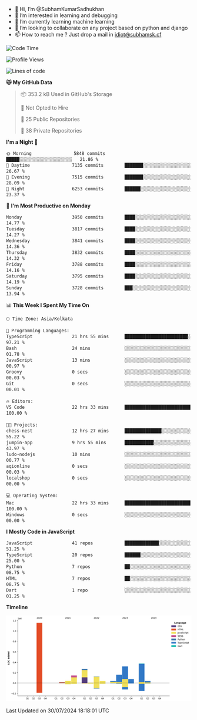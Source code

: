 - 👋 Hi, I’m @SubhamKumarSadhukhan
- 👀 I’m interested in learning and debugging
- 🌱 I’m currently learning machine learning
- 💞️ I’m looking to collaborate on any project based on python and django
- 📫 How to reach me ?
      Just drop a mail in idiot@subhamsk.cf

<!---
SubhamKumarSadhukhan/SubhamKumarSadhukhan is a ✨ special ✨ repository because its `README.md` (this file) appears on your GitHub profile.
You can click the Preview link to take a look at your changes.
--->


<!--START_SECTION:waka-->
![Code Time](http://img.shields.io/badge/Code%20Time-2%2C357%20hrs%207%20mins-blue)

![Profile Views](http://img.shields.io/badge/Profile%20Views-1-blue)

![Lines of code](https://img.shields.io/badge/From%20Hello%20World%20I%27ve%20Written-2.8%20million%20lines%20of%20code-blue)

**🐱 My GitHub Data** 

> 📦 353.2 kB Used in GitHub's Storage 
 > 
> 🚫 Not Opted to Hire
 > 
> 📜 25 Public Repositories 
 > 
> 🔑 38 Private Repositories 
 > 
**I'm a Night 🦉** 

```text
🌞 Morning                5848 commits        █████░░░░░░░░░░░░░░░░░░░░   21.86 % 
🌆 Daytime                7135 commits        ███████░░░░░░░░░░░░░░░░░░   26.67 % 
🌃 Evening                7515 commits        ███████░░░░░░░░░░░░░░░░░░   28.09 % 
🌙 Night                  6253 commits        ██████░░░░░░░░░░░░░░░░░░░   23.37 % 
```
📅 **I'm Most Productive on Monday** 

```text
Monday                   3950 commits        ████░░░░░░░░░░░░░░░░░░░░░   14.77 % 
Tuesday                  3817 commits        ████░░░░░░░░░░░░░░░░░░░░░   14.27 % 
Wednesday                3841 commits        ████░░░░░░░░░░░░░░░░░░░░░   14.36 % 
Thursday                 3832 commits        ████░░░░░░░░░░░░░░░░░░░░░   14.32 % 
Friday                   3788 commits        ████░░░░░░░░░░░░░░░░░░░░░   14.16 % 
Saturday                 3795 commits        ████░░░░░░░░░░░░░░░░░░░░░   14.19 % 
Sunday                   3728 commits        ███░░░░░░░░░░░░░░░░░░░░░░   13.94 % 
```


📊 **This Week I Spent My Time On** 

```text
🕑︎ Time Zone: Asia/Kolkata

💬 Programming Languages: 
TypeScript               21 hrs 55 mins      ████████████████████████░   97.21 % 
Bash                     24 mins             ░░░░░░░░░░░░░░░░░░░░░░░░░   01.78 % 
JavaScript               13 mins             ░░░░░░░░░░░░░░░░░░░░░░░░░   00.97 % 
Groovy                   0 secs              ░░░░░░░░░░░░░░░░░░░░░░░░░   00.03 % 
Git                      0 secs              ░░░░░░░░░░░░░░░░░░░░░░░░░   00.01 % 

🔥 Editors: 
VS Code                  22 hrs 33 mins      █████████████████████████   100.00 % 

🐱‍💻 Projects: 
chess-nest               12 hrs 27 mins      ██████████████░░░░░░░░░░░   55.22 % 
jumpin-app               9 hrs 55 mins       ███████████░░░░░░░░░░░░░░   43.97 % 
ludo-nodejs              10 mins             ░░░░░░░░░░░░░░░░░░░░░░░░░   00.77 % 
aqionline                0 secs              ░░░░░░░░░░░░░░░░░░░░░░░░░   00.03 % 
localshop                0 secs              ░░░░░░░░░░░░░░░░░░░░░░░░░   00.00 % 

💻 Operating System: 
Mac                      22 hrs 33 mins      █████████████████████████   100.00 % 
Windows                  0 secs              ░░░░░░░░░░░░░░░░░░░░░░░░░   00.00 % 
```

**I Mostly Code in JavaScript** 

```text
JavaScript               41 repos            █████████████░░░░░░░░░░░░   51.25 % 
TypeScript               20 repos            ██████░░░░░░░░░░░░░░░░░░░   25.00 % 
Python                   7 repos             ██░░░░░░░░░░░░░░░░░░░░░░░   08.75 % 
HTML                     7 repos             ██░░░░░░░░░░░░░░░░░░░░░░░   08.75 % 
Dart                     1 repo              ░░░░░░░░░░░░░░░░░░░░░░░░░   01.25 % 
```



**Timeline**

![Lines of Code chart](https://raw.githubusercontent.com/SubhamKumarSadhukhan/SubhamKumarSadhukhan/main/assets/bar_graph.png)


 Last Updated on 30/07/2024 18:18:01 UTC
<!--END_SECTION:waka-->
